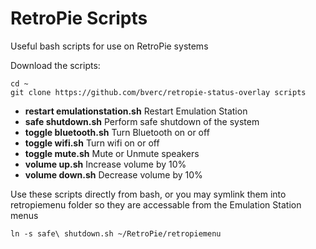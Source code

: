 # RetroPie Scripts

Useful bash scripts for use on RetroPie systems

Download the scripts:

    cd ~
    git clone https://github.com/bverc/retropie-status-overlay scripts

- **restart emulationstation.sh** Restart Emulation Station
- **safe shutdown.sh** Perform safe shutdown of the system
- **toggle bluetooth.sh** Turn Bluetooth on or off
- **toggle wifi.sh** Turn wifi on or off
- **toggle mute.sh** Mute or Unmute speakers
- **volume up.sh** Increase volume by 10%
- **volume down.sh** Decrease volume by 10%

Use these scripts directly from bash, or you may symlink them into retropiemenu folder so they are accessable from the Emulation Station menus

    ln -s safe\ shutdown.sh ~/RetroPie/retropiemenu
